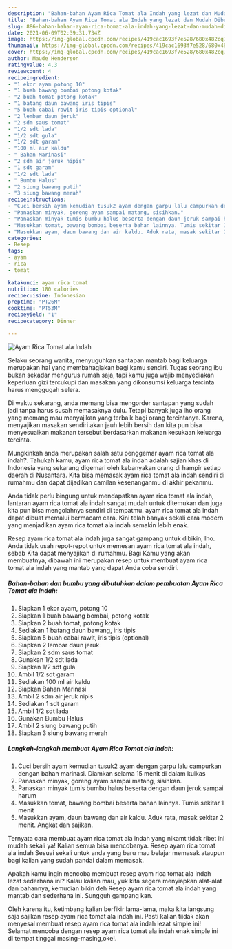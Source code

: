 ```yaml
---
description: "Bahan-bahan Ayam Rica Tomat ala Indah yang lezat dan Mudah Dibuat"
title: "Bahan-bahan Ayam Rica Tomat ala Indah yang lezat dan Mudah Dibuat"
slug: 886-bahan-bahan-ayam-rica-tomat-ala-indah-yang-lezat-dan-mudah-dibuat
date: 2021-06-09T02:39:31.734Z
image: https://img-global.cpcdn.com/recipes/419cac1693f7e528/680x482cq70/ayam-rica-tomat-ala-indah-foto-resep-utama.jpg
thumbnail: https://img-global.cpcdn.com/recipes/419cac1693f7e528/680x482cq70/ayam-rica-tomat-ala-indah-foto-resep-utama.jpg
cover: https://img-global.cpcdn.com/recipes/419cac1693f7e528/680x482cq70/ayam-rica-tomat-ala-indah-foto-resep-utama.jpg
author: Maude Henderson
ratingvalue: 4.3
reviewcount: 4
recipeingredient:
- "1 ekor ayam potong 10"
- "1 buah bawang bombai potong kotak"
- "2 buah tomat potong kotak"
- "1 batang daun bawang iris tipis"
- "5 buah cabai rawit iris tipis optional"
- "2 lembar daun jeruk"
- "2 sdm saus tomat"
- "1/2 sdt lada"
- "1/2 sdt gula"
- "1/2 sdt garam"
- "100 ml air kaldu"
- " Bahan Marinasi"
- "2 sdm air jeruk nipis"
- "1 sdt garam"
- "1/2 sdt lada"
- " Bumbu Halus"
- "2 siung bawang putih"
- "3 siung bawang merah"
recipeinstructions:
- "Cuci bersih ayam kemudian tusuk2 ayam dengan garpu lalu campurkan dengan bahan marinasi. Diamkan selama 15 menit di dalam kulkas"
- "Panaskan minyak, goreng ayam sampai matang, sisihkan."
- "Panaskan minyak tumis bumbu halus beserta dengan daun jeruk sampai harum"
- "Masukkan tomat, bawang bombai beserta bahan lainnya. Tumis sekitar 1 menit"
- "Masukkan ayam, daun bawang dan air kaldu. Aduk rata, masak sekitar 2 menit. Angkat dan sajikan."
categories:
- Resep
tags:
- ayam
- rica
- tomat

katakunci: ayam rica tomat 
nutrition: 180 calories
recipecuisine: Indonesian
preptime: "PT26M"
cooktime: "PT53M"
recipeyield: "1"
recipecategory: Dinner

---
```



![Ayam Rica Tomat ala Indah](https://img-global.cpcdn.com/recipes/419cac1693f7e528/680x482cq70/ayam-rica-tomat-ala-indah-foto-resep-utama.jpg)

Selaku seorang wanita, menyuguhkan santapan mantab bagi keluarga merupakan hal yang membahagiakan bagi kamu sendiri. Tugas seorang ibu bukan sekadar mengurus rumah saja, tapi kamu juga wajib menyediakan keperluan gizi tercukupi dan masakan yang dikonsumsi keluarga tercinta harus menggugah selera.

Di waktu  sekarang, anda memang bisa mengorder santapan yang sudah jadi tanpa harus susah memasaknya dulu. Tetapi banyak juga lho orang yang memang mau menyajikan yang terbaik bagi orang tercintanya. Karena, menyajikan masakan sendiri akan jauh lebih bersih dan kita pun bisa menyesuaikan makanan tersebut berdasarkan makanan kesukaan keluarga tercinta. 



Mungkinkah anda merupakan salah satu penggemar ayam rica tomat ala indah?. Tahukah kamu, ayam rica tomat ala indah adalah sajian khas di Indonesia yang sekarang digemari oleh kebanyakan orang di hampir setiap daerah di Nusantara. Kita bisa memasak ayam rica tomat ala indah sendiri di rumahmu dan dapat dijadikan camilan kesenanganmu di akhir pekanmu.

Anda tidak perlu bingung untuk mendapatkan ayam rica tomat ala indah, lantaran ayam rica tomat ala indah sangat mudah untuk ditemukan dan juga kita pun bisa mengolahnya sendiri di tempatmu. ayam rica tomat ala indah dapat dibuat memalui bermacam cara. Kini telah banyak sekali cara modern yang menjadikan ayam rica tomat ala indah semakin lebih enak.

Resep ayam rica tomat ala indah juga sangat gampang untuk dibikin, lho. Anda tidak usah repot-repot untuk memesan ayam rica tomat ala indah, sebab Kita dapat menyajikan di rumahmu. Bagi Kamu yang akan membuatnya, dibawah ini merupakan resep untuk membuat ayam rica tomat ala indah yang mantab yang dapat Anda coba sendiri.

<!--inarticleads1-->

##### Bahan-bahan dan bumbu yang dibutuhkan dalam pembuatan Ayam Rica Tomat ala Indah:

1. Siapkan 1 ekor ayam, potong 10
1. Siapkan 1 buah bawang bombai, potong kotak
1. Siapkan 2 buah tomat, potong kotak
1. Sediakan 1 batang daun bawang, iris tipis
1. Siapkan 5 buah cabai rawit, iris tipis (optional)
1. Siapkan 2 lembar daun jeruk
1. Siapkan 2 sdm saus tomat
1. Gunakan 1/2 sdt lada
1. Siapkan 1/2 sdt gula
1. Ambil 1/2 sdt garam
1. Sediakan 100 ml air kaldu
1. Siapkan  Bahan Marinasi
1. Ambil 2 sdm air jeruk nipis
1. Sediakan 1 sdt garam
1. Ambil 1/2 sdt lada
1. Gunakan  Bumbu Halus
1. Ambil 2 siung bawang putih
1. Siapkan 3 siung bawang merah




<!--inarticleads2-->

##### Langkah-langkah membuat Ayam Rica Tomat ala Indah:

1. Cuci bersih ayam kemudian tusuk2 ayam dengan garpu lalu campurkan dengan bahan marinasi. Diamkan selama 15 menit di dalam kulkas
1. Panaskan minyak, goreng ayam sampai matang, sisihkan.
1. Panaskan minyak tumis bumbu halus beserta dengan daun jeruk sampai harum
1. Masukkan tomat, bawang bombai beserta bahan lainnya. Tumis sekitar 1 menit
1. Masukkan ayam, daun bawang dan air kaldu. Aduk rata, masak sekitar 2 menit. Angkat dan sajikan.




Ternyata cara membuat ayam rica tomat ala indah yang nikamt tidak ribet ini mudah sekali ya! Kalian semua bisa mencobanya. Resep ayam rica tomat ala indah Sesuai sekali untuk anda yang baru mau belajar memasak ataupun bagi kalian yang sudah pandai dalam memasak.

Apakah kamu ingin mencoba membuat resep ayam rica tomat ala indah lezat sederhana ini? Kalau kalian mau, yuk kita segera menyiapkan alat-alat dan bahannya, kemudian bikin deh Resep ayam rica tomat ala indah yang mantab dan sederhana ini. Sungguh gampang kan. 

Oleh karena itu, ketimbang kalian berfikir lama-lama, maka kita langsung saja sajikan resep ayam rica tomat ala indah ini. Pasti kalian tiidak akan menyesal membuat resep ayam rica tomat ala indah lezat simple ini! Selamat mencoba dengan resep ayam rica tomat ala indah enak simple ini di tempat tinggal masing-masing,oke!.

